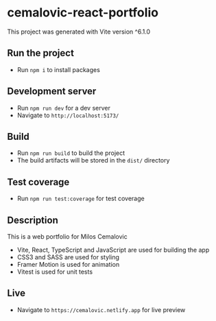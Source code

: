 # cemalovic-react-portfolio

This project was generated with Vite version ^6.1.0

## Run the project

- Run `npm i` to install packages

## Development server

- Run `npm run dev` for a dev server
- Navigate to `http://localhost:5173/`

## Build

- Run `npm run build` to build the project
- The build artifacts will be stored in the `dist/` directory

## Test coverage

- Run `npm run test:coverage` for test coverage

## Description

This is a web portfolio for Milos Cemalovic

- Vite, React, TypeScript and JavaScript are used for building the app
- CSS3 and SASS are used for styling
- Framer Motion is used for animation
- Vitest is used for unit tests

## Live

- Navigate to `https://cemalovic.netlify.app` for live preview
